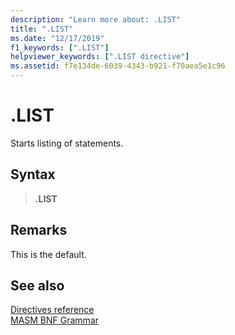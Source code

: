 ```yaml
---
description: "Learn more about: .LIST"
title: ".LIST"
ms.date: "12/17/2019"
f1_keywords: [".LIST"]
helpviewer_keywords: [".LIST directive"]
ms.assetid: f7e134de-6039-4343-b921-f70aea5e1c96
---
```

# .LIST

Starts listing of statements.

## Syntax

> **.LIST**

## Remarks

This is the default.

## See also

[Directives reference](directives-reference.md)\
[MASM BNF Grammar](masm-bnf-grammar.md)
